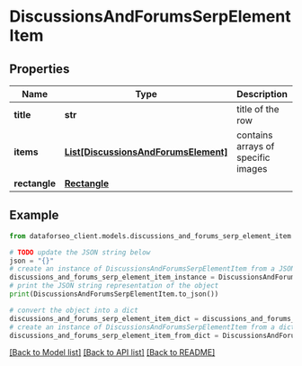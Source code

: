 # DiscussionsAndForumsSerpElementItem


## Properties

Name | Type | Description | Notes
------------ | ------------- | ------------- | -------------
**title** | **str** | title of the row | [optional] 
**items** | [**List[DiscussionsAndForumsElement]**](DiscussionsAndForumsElement.md) | contains arrays of specific images | [optional] 
**rectangle** | [**Rectangle**](Rectangle.md) |  | [optional] 

## Example

```python
from dataforseo_client.models.discussions_and_forums_serp_element_item import DiscussionsAndForumsSerpElementItem

# TODO update the JSON string below
json = "{}"
# create an instance of DiscussionsAndForumsSerpElementItem from a JSON string
discussions_and_forums_serp_element_item_instance = DiscussionsAndForumsSerpElementItem.from_json(json)
# print the JSON string representation of the object
print(DiscussionsAndForumsSerpElementItem.to_json())

# convert the object into a dict
discussions_and_forums_serp_element_item_dict = discussions_and_forums_serp_element_item_instance.to_dict()
# create an instance of DiscussionsAndForumsSerpElementItem from a dict
discussions_and_forums_serp_element_item_from_dict = DiscussionsAndForumsSerpElementItem.from_dict(discussions_and_forums_serp_element_item_dict)
```
[[Back to Model list]](../README.md#documentation-for-models) [[Back to API list]](../README.md#documentation-for-api-endpoints) [[Back to README]](../README.md)


